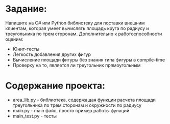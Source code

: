 # Задание:
Напишите на C# или Python библиотеку для поставки внешним клиентам, которая умеет вычислять площадь круга по радиусу и треугольника по трем сторонам. Дополнительно к работоспособности оценим:

- Юнит-тесты
- Легкость добавления других фигур
- Вычисление площади фигуры без знания типа фигуры в compile-time
- Проверку на то, является ли треугольник прямоугольным

# Содержание проекта:
- area_lib.py - библиотека, содержащая функции расчета площади треугольника по трем сторонам и окружности по радиусу
- main.py - main файл, просто пример работы функций
- main_test.py - тесты
